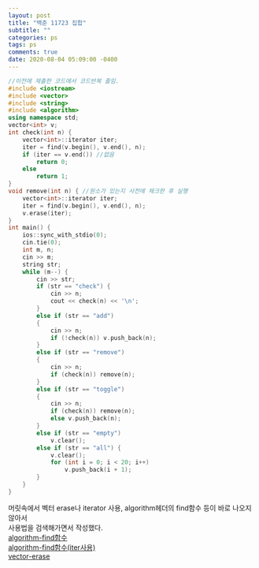 ```yaml
---
layout: post
title: "백준 11723 집합"
subtitle: ""
categories: ps
tags: ps
comments: true
date: 2020-08-04 05:09:00 -0400
---
```


```cpp
//이전에 제출한 코드에서 코드반복 줄임. 
#include <iostream>
#include <vector>
#include <string>
#include <algorithm>
using namespace std;
vector<int> v;
int check(int n) {
	vector<int>::iterator iter;
	iter = find(v.begin(), v.end(), n);
	if (iter == v.end()) //없음
		return 0;
	else
		return 1;
}
void remove(int n) { //원소가 있는지 사전에 체크한 후 실행
	vector<int>::iterator iter;
	iter = find(v.begin(), v.end(), n);
	v.erase(iter);
} 
int main() {
	ios::sync_with_stdio(0);
	cin.tie(0);
	int m, n;
	cin >> m;
	string str;
	while (m--) {
		cin >> str;
		if (str == "check") {
			cin >> n;
			cout << check(n) << '\n';
		}
		else if (str == "add")
		{
			cin >> n;
			if (!check(n)) v.push_back(n);
		}
		else if (str == "remove")
		{
			cin >> n;
			if (check(n)) remove(n);
		}
		else if (str == "toggle")
		{
			cin >> n;
			if (check(n)) remove(n);
			else v.push_back(n);
		}
		else if (str == "empty")
			v.clear();
		else if (str == "all") {
			v.clear();
			for (int i = 0; i < 20; i++)
				v.push_back(i + 1);
		}
	}
}
```

머릿속에서 벡터 erase나 iterator 사용, algorithm헤더의 find함수 등이 바로 나오지 않아서  
사용법을 검색해가면서 작성했다.  
[algorithm-find함수](https://modoocode.com/261)  
[algorithm-find함수(iter사용)](https://hyeonstorage.tistory.com/319)  
[vector-erase](https://blockdmask.tistory.com/75) 
 

